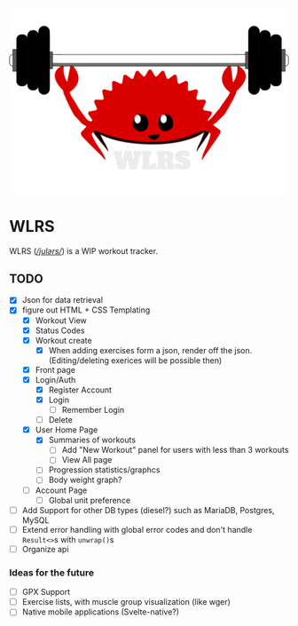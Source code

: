 ![](static/logo.png)
# WLRS
WLRS (*[/julərs/](http://ipa-reader.xyz/?text=jul%C9%99rs)*) is a WIP workout tracker.

## TODO
- [x] Json for data retrieval
- [X] figure out HTML + CSS Templating
  - [X] Workout View
  - [X] Status Codes
  - [X] Workout create
    - [X] When adding exercises form a json, render off the json. (Editing/deleting exerices will be possible then)
  - [X] Front page
  - [X] Login/Auth
    - [X] Register Account
    - [X] Login
      - [ ] Remember Login
    - [ ] Delete
  - [X] User Home Page
    - [X] Summaries of workouts
      - [ ] Add "New Workout" panel for users with less than 3 workouts
      - [ ] View All page
    - [ ] Progression statistics/graphcs
    - [ ] Body weight graph?
  - [ ] Account Page
    - [ ] Global unit preference
- [ ] Add Support for other DB types (diesel?) such as MariaDB, Postgres, MySQL
- [ ] Extend error handling with global error codes and don't handle `Result<>`s with `unwrap()`s
- [ ] Organize api

### Ideas for the future

- [ ] GPX Support
- [ ] Exercise lists, with muscle group visualization (like wger)
- [ ] Native mobile applications (Svelte-native?)
